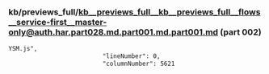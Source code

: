 ### kb/previews_full/kb__previews_full__kb__previews_full__flows__service-first__master-only@auth.har.part028.md.part001.md.part001.md (part 002)

```md
YSM.js",
                          "lineNumber": 0,
                          "columnNumber": 5621
                        
```

```

